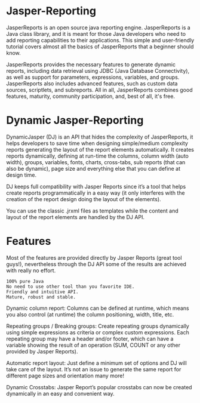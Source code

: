 # Jasper-Reporting

JasperReports is an open source java reporting engine. JasperReports is a Java class library, and it is meant for those Java developers who need to add reporting capabilities to their applications. This simple and user-friendly tutorial covers almost all the basics of JasperReports that a beginner should know.

JasperReports provides the necessary features to generate dynamic reports, including data retrieval using JDBC (Java Database Connectivity), as well as support for parameters, expressions, variables, and groups. JasperReports also includes advanced features, such as custom data sources, scriptlets, and subreports. All in all, JasperReports combines good features, maturity, community participation, and, best of all, it's free.

# Dynamic Jasper-Reporting

DynamicJasper (DJ) is an API that hides the complexity of JasperReports, it helps developers to save time when designing simple/medium complexity reports generating the layout of the report elements automatically. It creates reports dynamically, defining at run-time the columns, column width (auto width), groups, variables, fonts, charts, cross-tabs, sub reports (that can also be dynamic), page size and everything else that you can define at design time.

DJ keeps full compatibility with Jasper Reports since it’s a tool that helps create reports programmatically in a easy way (it only interferes with the creation of the report design doing the layout of the elements).

You can use the classic .jrxml files as templates while the content and layout of the report elements are handled by the DJ API.

# Features
Most of the features are provided directly by Jasper Reports (great tool guys!), nevertheless through the DJ API some of the results are achieved with really no effort.

	100% pure Java
	No need to use other tool than you favorite IDE.
	Friendly and intuitive API.
	Mature, robust and stable.

Dynamic column report: Columns can be defined at runtime, which means you also control (at runtime) the column positioning, width, title, etc.

Repeating groups / Breaking groups: Create repeating groups dynamically using simple expressions as criteria or complex custom expressions. Each repeating group may have a header and/or footer, which can have a variable showing the result of an operation (SUM, COUNT or any other provided by Jasper Reports).

Automatic report layout: Just define a minimum set of options and DJ will take care of the layout. It’s not an issue to generate the same report for different page sizes and orientation many more!

Dynamic Crosstabs: Jasper Report’s popular crosstabs can now be created dynamically in an easy and convenient way.
